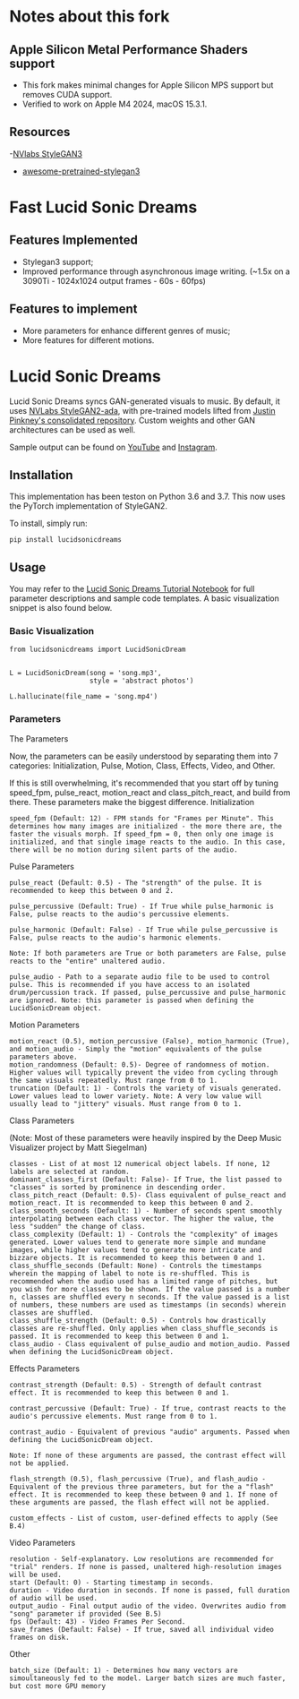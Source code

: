 # Notes about this fork

## Apple Silicon Metal Performance Shaders support

- This fork makes minimal changes for Apple Silicon MPS support but removes CUDA support.
- Verified to work on Apple M4 2024, macOS 15.3.1.

## Resources

-[NVlabs StyleGAN3](https://github.com/NVlabs/stylegan3)

- [awesome-pretrained-stylegan3](https://github.com/justinpinkney/awesome-pretrained-stylegan3)

# Fast Lucid Sonic Dreams

## Features Implemented

- Stylegan3 support;
- Improved performance through asynchronous image writing. (~1.5x on a 3090Ti - 1024x1024 output frames - 60s - 60fps)

## Features to implement

- More parameters for enhance different genres of music;
- More features for different motions.

# Lucid Sonic Dreams

Lucid Sonic Dreams syncs GAN-generated visuals to music. By default, it uses [NVLabs StyleGAN2-ada](https://github.com/NVlabs/stylegan2-ada-pytorch), with pre-trained models lifted from [Justin Pinkney's consolidated repository](https://github.com/justinpinkney/awesome-pretrained-stylegan2). Custom weights and other GAN architectures can be used as well.

Sample output can be found on [YouTube](https://youtu.be/l-nGC-ve7sI) and [Instagram](https://www.instagram.com/lucidsonicdreams/).

## Installation

This implementation has been teston on Python 3.6 and 3.7. This now uses the PyTorch implementation of StyleGAN2.

To install, simply run:

```pip install lucidsonicdreams```

## Usage

You may refer to the [Lucid Sonic Dreams Tutorial Notebook](https://colab.research.google.com/drive/1Y5i50xSFIuN3V4Md8TB30_GOAtts7RQD?usp=sharing) for full parameter descriptions and sample code templates. A basic visualization snippet is also found below.

### Basic Visualization

```
from lucidsonicdreams import LucidSonicDream


L = LucidSonicDream(song = 'song.mp3',
                    style = 'abstract photos')

L.hallucinate(file_name = 'song.mp4')
```

### Parameters

The Parameters

Now, the parameters can be easily understood by separating them into 7 categories: Initialization, Pulse, Motion, Class, Effects, Video, and Other.

If this is still overwhelming, it's recommended that you start off by tuning speed_fpm, pulse_react, motion_react and class_pitch_react, and build from there. These parameters make the biggest difference.
Initialization

    speed_fpm (Default: 12) - FPM stands for "Frames per Minute". This determines how many images are initialized - the more there are, the faster the visuals morph. If speed_fpm = 0, then only one image is initialized, and that single image reacts to the audio. In this case, there will be no motion during silent parts of the audio.

Pulse Parameters

    pulse_react (Default: 0.5) - The "strength" of the pulse. It is recommended to keep this between 0 and 2.

    pulse_percussive (Default: True) - If True while pulse_harmonic is False, pulse reacts to the audio's percussive elements.

    pulse_harmonic (Default: False) - If True while pulse_percussive is False, pulse reacts to the audio's harmonic elements.

    Note: If both parameters are True or both parameters are False, pulse reacts to the "entire" unaltered audio.

    pulse_audio - Path to a separate audio file to be used to control pulse. This is recommended if you have access to an isolated drum/percussion track. If passed, pulse_percussive and pulse_harmonic are ignored. Note: this parameter is passed when defining the LucidSonicDream object.

Motion Parameters

    motion_react (0.5), motion_percussive (False), motion_harmonic (True), and motion_audio - Simply the "motion" equivalents of the pulse parameters above.
    motion_randomness (Default: 0.5)- Degree of randomness of motion. Higher values will typically prevent the video from cycling through the same visuals repeatedly. Must range from 0 to 1.
    truncation (Default: 1) - Controls the variety of visuals generated. Lower values lead to lower variety. Note: A very low value will usually lead to "jittery" visuals. Must range from 0 to 1.

Class Parameters

(Note: Most of these parameters were heavily inspired by the Deep Music Visualizer project by Matt Siegelman)

    classes - List of at most 12 numerical object labels. If none, 12 labels are selected at random.
    dominant_classes_first (Default: False)- If True, the list passed to "classes" is sorted by prominence in descending order.
    class_pitch_react (Default: 0.5)- Class equivalent of pulse_react and motion_react. It is recommended to keep this between 0 and 2.
    class_smooth_seconds (Default: 1) - Number of seconds spent smoothly interpolating between each class vector. The higher the value, the less "sudden" the change of class.
    class_complexity (Default: 1) - Controls the "complexity" of images generated. Lower values tend to generate more simple and mundane images, while higher values tend to generate more intricate and bizzare objects. It is recommended to keep this between 0 and 1.
    class_shuffle_seconds (Default: None) - Controls the timestamps wherein the mapping of label to note is re-shuffled. This is recommended when the audio used has a limited range of pitches, but you wish for more classes to be shown. If the value passed is a number n, classes are shuffled every n seconds. If the value passed is a list of numbers, these numbers are used as timestamps (in seconds) wherein classes are shuffled.
    class_shuffle_strength (Default: 0.5) - Controls how drastically classes are re-shuffled. Only applies when class_shuffle_seconds is passed. It is recommended to keep this between 0 and 1.
    class_audio - Class equivalent of pulse_audio and motion_audio. Passed when defining the LucidSonicDream object.

Effects Parameters

    contrast_strength (Default: 0.5) - Strength of default contrast effect. It is recommended to keep this between 0 and 1.

    contrast_percussive (Default: True) - If true, contrast reacts to the audio's percussive elements. Must range from 0 to 1.

    contrast_audio - Equivalent of previous "audio" arguments. Passed when defining the LucidSonicDream object.

    Note: If none of these arguments are passed, the contrast effect will not be applied.

    flash_strength (0.5), flash_percussive (True), and flash_audio - Equivalent of the previous three parameters, but for the a "flash" effect. It is recommended to keep these between 0 and 1. If none of these arguments are passed, the flash effect will not be applied.

    custom_effects - List of custom, user-defined effects to apply (See B.4)

Video Parameters

    resolution - Self-explanatory. Low resolutions are recommended for "trial" renders. If none is passed, unaltered high-resolution images will be used.
    start (Default: 0) - Starting timestamp in seconds.
    duration - Video duration in seconds. If none is passed, full duration of audio will be used.
    output_audio - Final output audio of the video. Overwrites audio from "song" parameter if provided (See B.5)
    fps (Default: 43) - Video Frames Per Second.
    save_frames (Default: False) - If true, saved all individual video frames on disk.

Other

    batch_size (Default: 1) - Determines how many vectors are simoultaneously fed to the model. Larger batch sizes are much faster, but cost more GPU memory
